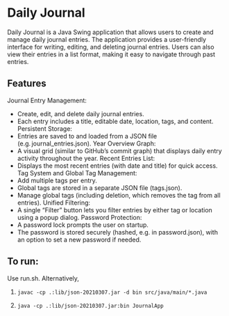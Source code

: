 # Daily Journal
Daily Journal is a Java Swing application that allows users to create and manage daily journal entries. The application provides a user-friendly interface for writing, editing, and deleting journal entries. Users can also view their entries in a list format, making it easy to navigate through past entries.

## Features
Journal Entry Management:
- Create, edit, and delete daily journal entries.
- Each entry includes a title, editable date, location, tags, and content.
Persistent Storage:
- Entries are saved to and loaded from a JSON file (e.g. journal_entries.json).
Year Overview Graph:
- A visual grid (similar to GitHub’s commit graph) that displays daily entry activity throughout the year.
Recent Entries List:
- Displays the most recent entries (with date and title) for quick access.
Tag System and Global Tag Management:
- Add multiple tags per entry.
- Global tags are stored in a separate JSON file (tags.json).
- Manage global tags (including deletion, which removes the tag from all entries).
Unified Filtering:
- A single “Filter” button lets you filter entries by either tag or location using a popup dialog.
Password Protection:
- A password lock prompts the user on startup.
- The password is stored securely (hashed, e.g. in password.json), with an option to set a new password if needed.

## To run:

Use run.sh. Alternatively,

1. `javac -cp .:lib/json-20210307.jar -d bin src/java/main/*.java`

2. `java -cp .:lib/json-20210307.jar:bin JournalApp`